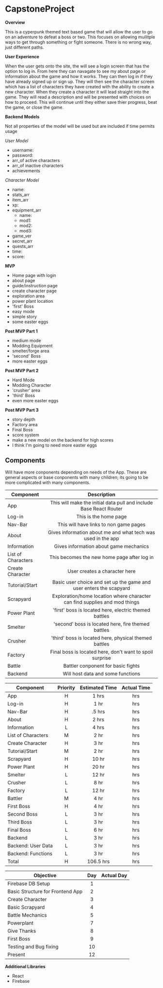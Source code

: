 # CapstoneProject

**Overview**

This is a cyperpunk themed text based game that will allow the user to go on an adventure to defeat a boss or two. This focuses on allowing muilitple ways to get through something or fight someone. There is no wrong way, just different paths.

**User Experience**

When the user gets onto the site, the will see a login screen that has the option to log in. From here they can navagate to see my about page or information about the game and how it works. They can then log in if they have already signed up or sign up. They will then see the character screen which has a list of characters they have created with the ability to create a new character. When they create a character it will lead straight into the game. They will read a description and will be presented with choices on how to proceed. This will continue until they either save thier progress, beat the game, or close the game.

**Backend Models**

Not all properties of the model will be used but are included if time permits usage

*User Model*
- username:
- password:
- arr_of active characters
- arr_of inactive characters
- achievements

*Character Model*
- name:
- stats_arr
- item_arr
- xp:
- equipment_arr
  - name:
  - mod1:
  - mod2:
  - mod3:
- game_ver
- secret_arr
- quests_arr
- time:
- score:
 
 **MVP**
 
 - Home page with login
 - about page
 - guide/instruction page
 - create character page
 - exploration area
 - power plant location
 - 'first' Boss
 - easy mode
 - simple story
 - some easter eggs
 
 **Post MVP Part 1**
 
 - medium mode
 - Modding Equipment
 - smelter/forge area
 - 'second' Boss
 - more easter eggs
 
 **Post MVP Part 2**
 
 - Hard Mode
 - Modding Character
 - 'crusher' area
 - 'third' Boss
 - even more easter eggs
 
 **Post MVP Part 3**
 
 - story depth
 - Factory area
 - Final Boss
 - score system
 - make a new model on the backend for high scores
 - I think I'm going to need more easter eggs
 
 ## Components

Will have more conponents depending on needs of the App. These are general aspects or base conponents with many children; its going to be more complicated with many components.

| Component | Description | 
| --- | :---: |  
| App | This will make the initial data pull and include Base React Router| 
| Log-in | This is the home page | 
| Nav-Bar | This will have links to non game pages | 
| About | Gives information about me and what tech was used in the app | 
| Information | Gives information about game mechanics | 
| List of Characters | This becomes the new home page after log in | 
| Create Character | User creates a character here |
| Tutorial/Start | Basic user choice and set up the game and user enters the scapyard | 
| Scrapyard | Exploration/home location where character can find supplies and mod things | 
| Power Plant | 'first' boss is located here, electric themed battles | 
| Smelter | 'second' boss is located here, fire themed battles | 
| Crusher | 'third' boss is located here, physical themed battles |
| Factory | Final boss is located here, don't want to spoil surprise |
| Battle | Battler conponent for basic fights |
| Backend | Will host data and some functions |

| Component | Priority | Estimated Time | Actual Time |
| --- | :---: |  :---: | :---: |
| App | H | 1 hrs|  hrs |
| Log-in | H | 1 hr| hrs |
| Nav-Bar | H | .5 hrs |  hrs |
| About | H | 2 hrs | hrs |
| Information | L | 4 hrs | hrs |
| List of Characters | M | 2 hr| hrs |
| Create Character | H | 3 hr| hrs |
| Tutorial/Start | M | 2 hr| hrs |
| Scrapyard | H | 10 hr| hrs |
| Power Plant | H | 20 hr| hrs |
| Smelter | L | 12 hr| hrs |
| Crusher | L | 8 hr| hrs |
| Factory | L | 12 hr| hrs |
| Battler | M | 4 hr| hrs |
| First Boss | H | 4 hr| hrs |
| Second Boss | L | 3 hr| hrs |
| Third Boss | L | 3 hr| hrs |
| Final Boss | L | 6 hr| hrs |
| Backend | L | 3 hr| hrs |
| Backend: User Data | L | 3 hr| hrs |
| Backend: Functions | L | 3 hr| hrs |
| Total | H | 106.5 hrs|  hrs |

| Objective | Day | Actual Day |
| --- | :---: |  :---: |
| Firebase DB Setup | 1 |  |
| Basic Structure for Frontend App | 2 |  |
| Create Character | 3 |  |
| Basic Scrapyard | 4 |  |
| Battle Mechanics | 5 |  |
| Powerplant | 7 |  |
| Give Thanks | 8 |  |
| First Boss | 9 |  |
| Testing and Bug fixing | 10 |  |
| Present | 12 |  |

**Additional Libraries**
- React
- Firebase
